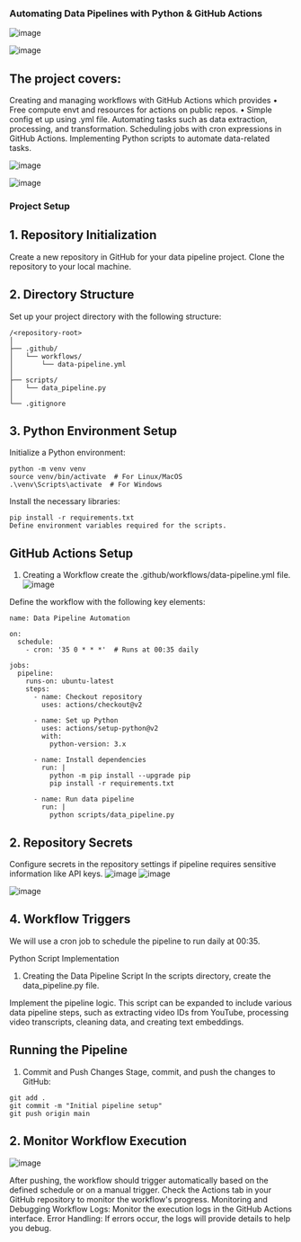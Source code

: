 ### Automating Data Pipelines with Python & GitHub Actions

![image](https://github.com/user-attachments/assets/5fdbe965-55bc-49db-812e-bb6741f4189e)

![image](https://github.com/user-attachments/assets/6264087c-f6b8-4254-ba4d-4b5a0ea09b03)


## The project covers:

Creating and managing workflows with GitHub Actions which provides
• Free compute envt and resources for actions on public repos.
• Simple config et up using 
.yml file.
Automating tasks such as data extraction, processing, and transformation.
Scheduling jobs with cron expressions in GitHub Actions.
Implementing Python scripts to automate data-related tasks.

![image](https://github.com/user-attachments/assets/4ce14483-ab55-4093-9f75-f132a3972583)

![image](https://github.com/user-attachments/assets/10fe3cd6-57a2-4267-b048-5b8f9fa93077)


### Project Setup
## 1. Repository Initialization
Create a new repository in GitHub for your data pipeline project.
Clone the repository to your local machine.
## 2. Directory Structure
Set up your project directory with the following structure:

```
/<repository-root>
│
├── .github/
│   └── workflows/
│       └── data-pipeline.yml
│
├── scripts/
│   └── data_pipeline.py
│
└── .gitignore
```

## 3. Python Environment Setup
Initialize a Python environment:

```
python -m venv venv
source venv/bin/activate  # For Linux/MacOS
.\venv\Scripts\activate  # For Windows
```
Install the necessary libraries:

```
pip install -r requirements.txt
Define environment variables required for the scripts.
```

## GitHub Actions Setup
1. Creating a Workflow
create the .github/workflows/data-pipeline.yml file.
![image](https://github.com/user-attachments/assets/7e257038-b3ef-4822-b0fa-5204481dfd21)

Define the workflow with the following key elements:

```
name: Data Pipeline Automation

on:
  schedule:
    - cron: '35 0 * * *'  # Runs at 00:35 daily

jobs:
  pipeline:
    runs-on: ubuntu-latest
    steps:
      - name: Checkout repository
        uses: actions/checkout@v2

      - name: Set up Python
        uses: actions/setup-python@v2
        with:
          python-version: 3.x

      - name: Install dependencies
        run: |
          python -m pip install --upgrade pip
          pip install -r requirements.txt

      - name: Run data pipeline
        run: |
          python scripts/data_pipeline.py
```

## 2. Repository Secrets
Configure secrets in the repository settings if pipeline requires sensitive information like API keys.
![image](https://github.com/user-attachments/assets/ccc2f61e-1572-412e-9a0a-c7aa342d89c7)
![image](https://github.com/user-attachments/assets/d5a100b5-dcc4-4d8e-9a38-01b90af79f3d)

![image](https://github.com/user-attachments/assets/f4baee6a-9cf1-4c05-9d6b-8ef62062d274)


## 4. Workflow Triggers
We will use a cron job to schedule the pipeline to run daily at 00:35.

Python Script Implementation
1. Creating the Data Pipeline Script
In the scripts directory, create the data_pipeline.py file.

Implement the pipeline logic.
This script can be expanded to include various data pipeline steps, such as extracting video IDs from YouTube, processing video transcripts, cleaning data, and creating text embeddings.

## Running the Pipeline
1. Commit and Push Changes
Stage, commit, and push the changes to GitHub:

```
git add .
git commit -m "Initial pipeline setup"
git push origin main
```

## 2. Monitor Workflow Execution
   
![image](https://github.com/user-attachments/assets/33135022-b785-43a0-8237-c03a1d51cb90)

After pushing, the workflow should trigger automatically based on the defined schedule or on a manual trigger.
Check the Actions tab in your GitHub repository to monitor the workflow's progress.
Monitoring and Debugging
Workflow Logs: Monitor the execution logs in the GitHub Actions interface.
Error Handling: If errors occur, the logs will provide details to help you debug.
